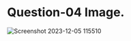 # Question-04 Image.
![Screenshot 2023-12-05 115510](https://github.com/Khush0031/pw-skills-full-stack-web-dev-assignment-solution/assets/121889921/e2ff4470-7ca7-463f-872f-75951e8660bd)
